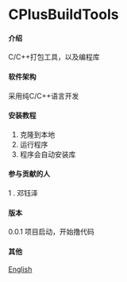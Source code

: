 # CPlusBuildTools

#### 介绍
C/C++打包工具，以及编程库

#### 软件架构
采用纯C/C++语言开发


#### 安装教程

1.  克隆到本地
2.  运行程序
3.  程序会自动安装库

#### 参与贡献的人

1 . 邓钰泽


#### 版本
0.0.1 项目启动，开始撸代码

#### 其他
[English](https://github.com/21dyz21/CPlusBuildTools/blob/main/README.en.md)
